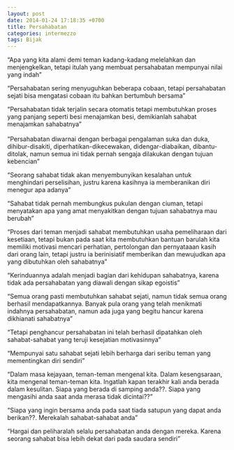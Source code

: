 ```yaml
---
layout: post
date: 2014-01-24 17:18:35 +0700
title: Persahabatan
categories: intermezzo
tags: Bijak
---
```

<p>“Apa yang kita alami demi teman kadang-kadang melelahkan dan menjengkelkan, tetapi itulah yang membuat persahabatan mempunyai nilai yang indah”</p>
<p>“Persahabatan sering menyuguhkan beberapa cobaan, tetapi persahabatan sejati bisa mengatasi cobaan itu bahkan bertumbuh bersama”</p>
<p>“Persahabatan tidak terjalin secara otomatis tetapi membutuhkan proses yang panjang seperti besi menajamkan besi, demikianlah sahabat menajamkan sahabatnya”<br>
<span id="more-597"></span><br>
“Persahabatan diwarnai dengan berbagai pengalaman suka dan duka, dihibur-disakiti, diperhatikan-dikecewakan, didengar-diabaikan, dibantu-ditolak, namun semua ini tidak pernah sengaja dilakukan dengan tujuan kebencian”</p>
<p>“Seorang sahabat tidak akan menyembunyikan kesalahan untuk menghindari perselisihan, justru karena kasihnya ia memberanikan diri menegur apa adanya”</p>
<p>“Sahabat tidak pernah membungkus pukulan dengan ciuman, tetapi menyatakan apa yang amat menyakitkan dengan tujuan sahabatnya mau berubah”</p>
<p>“Proses dari teman menjadi sahabat membutuhkan usaha pemeliharaan dari kesetiaan, tetapi bukan pada saat kita membutuhkan bantuan barulah kita memiliki motivasi mencari perhatian, pertolongan dan pernyataaan kasih dari orang lain, tetapi justru ia berinisiatif memberikan dan mewujudkan apa yang dibutuhkan oleh sahabatnya”</p>
<p>“Kerinduannya adalah menjadi bagian dari kehidupan sahabatnya, karena tidak ada persahabatan yang diawali dengan sikap egoistis”</p>
<p>“Semua orang pasti membutuhkan sahabat sejati, namun tidak semua orang berhasil mendapatkannya. Banyak pula orang yang telah menikmati indahnya persahabatan, namun ada juga yang begitu hancur karena dikhianati sahabatnya”</p>
<p>“Tetapi penghancur persahabatan ini telah berhasil dipatahkan oleh sahabat-sahabat yang teruji kesejatian motivasinnya”</p>
<p>“Mempunyai satu sahabat sejati lebih berharga dari seribu teman yang mementingkan diri sendiri”</p>
<p>“Dalam masa kejayaan, teman-teman mengenal kita. Dalam kesengsaraan, kita mengenal teman-teman kita. Ingatlah kapan terakhir kali anda berada dalam kesulitan. Siapa yang berada di samping anda??. Siapa yang mengasihi anda saat anda merasa tidak dicintai??”</p>
<p>“Siapa yang ingin bersama anda pada saat tiada satupun yang dapat anda berikan??. Merekalah sahabat-sahabat anda”</p>
<p>“Hargai dan peliharalah selalu persahabatan anda dengan mereka. Karena seorang sahabat bisa lebih dekat dari pada saudara sendiri”</p>